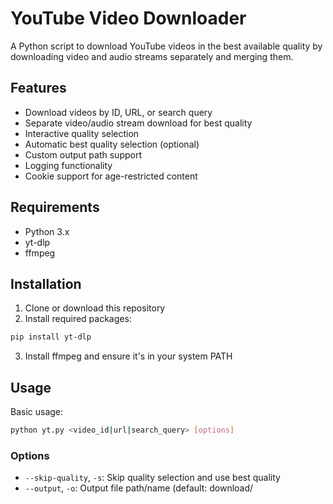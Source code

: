 # YouTube Video Downloader

A Python script to download YouTube videos in the best available quality by downloading video and audio streams separately and merging them.

## Features

- Download videos by ID, URL, or search query
- Separate video/audio stream download for best quality
- Interactive quality selection
- Automatic best quality selection (optional)
- Custom output path support
- Logging functionality
- Cookie support for age-restricted content

## Requirements

- Python 3.x
- yt-dlp
- ffmpeg

## Installation

1. Clone or download this repository
2. Install required packages:
```sh
pip install yt-dlp
```
3. Install ffmpeg and ensure it's in your system PATH

## Usage

Basic usage:

```sh
python yt.py <video_id|url|search_query> [options]
```

### Options

- `--skip-quality`, `-s`: Skip quality selection and use best quality
- `--output`, `-o`: Output file path/name (default: download/<title>.mp4)
- `--max-results`, `-m`: Maximum number of search results to download (default: 1)
- `--suffix`, `-x`: Suffix to add to the output filename
- `--force`, `-f`: Force overwrite existing file
- `--max-res`: Limit maximum resolution, e.g. "720"

### Examples

Download by video ID:
```sh
python yt.py dQw4w9WgXcQ
```

Download by URL:
```sh
python yt.py https://www.youtube.com/watch?v=dQw4w9WgXcQ
```

Search and download:
```sh
python yt.py "never gonna give you up"
```

Search and download multiple results:
```sh
python yt.py "never gonna give you up" --max-results 5
```

Skip quality selection (use best quality):
```sh
python yt.py --skip-quality "never gonna give you up"
```

Specify output file:
```sh
python yt.py -o "my_video.mp4" "never gonna give you up"
```

Add suffix to filename:
```sh
python yt.py --suffix "-trailer" "never gonna give you up"
```

Force overwrite existing file:
```sh
python yt.py --force "never gonna give you up"
```

Limit maximum resolution:
```sh
python yt.py --max-res 720 "never gonna give you up"
```

## Integration with tinyMediaManager

To use this script with tinyMediaManager for automatic trailer downloads:

1. Open tinyMediaManager settings
2. Go to "Post Processing" section
3. Add a new post-processing entry:
   - Name: "Download Trailer"
   - Path: Path to Python executable (e.g. `C:\Users\[USERNAME]\AppData\Local\Microsoft\WindowsApps\PythonSoftwareFoundation.Python.3.12_qbz5n2kfra8p0\python.exe`)
   - Arguments: 
   ```
   "[PATH_TO_YOUR_SCRIPT]\yt-down\yt.py" "${movie.title} trailer german deutsch" -s -o "${movie.mainVideoFile.path}\${movie.mainVideoFile.basename}-trailer"
   ```

This will automatically search for and download the trailer in the best quality, saving it next to your movie file with "-trailer" suffix.

## Notes

- Downloads are saved in the `download` directory by default
- Logs are stored in the `logs` directory
- Uses `cookies.txt` for authenticated access if available
- Temporary files are automatically cleaned up after merging